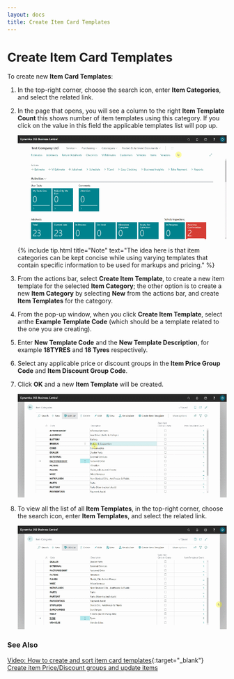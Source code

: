 ```yaml
---
layout: docs
title: Create Item Card Templates
---
```


# Create Item Card Templates
To create new **Item Card Templates**:
1. In the top-right corner, choose the search icon, enter **Item Categories**, and select the related link. 
2. In the page that opens, you will see a column to the right **Item Template Count** this shows number of item templates using this category. If you click on the value in this field the applicable templates list will pop up.

   ![](media/garagehive-create-item-template1.gif)
   

   {% include tip.html title="Note" text="The idea here is that item categories can be kept concise while using varying templates that contain specific information to be used for markups and pricing." %}

3. From the actions bar, select **Create Item Template**, to create a new item template for the selected **Item Category**; the other option is to create a new **Item Category** by selecting **New** from the actions bar, and create **Item Templates** for the category.
4. From the pop-up window, when you click **Create Item Template**, select anthe **Example Template Code** (which should be a template related to the one you are creating).
5. Enter **New Template Code** and the **New Template Description**, for example **18TYRES** and **18 Tyres** respectively.
6. Select any applicable price or discount groups in the **Item Price Group Code** and **Item Discount Group Code**.
7. Click **OK** and a new **Item Template** will be created.

   ![](media/garagehive-create-item-template2.gif)

8. To view all the list of all **Item Templates**, in the top-right corner, choose the search icon, enter **Item Templates**, and select the related link.

   ![](media/garagehive-create-item-template3.gif)


### See Also 

[Video: How to create and sort item card templates](https://www.youtube.com/watch?v=mbS2QuaEagE){:target="_blank"} \
[Create item Price/Discount groups and update items](/docs/item-price-discount-groups.html "Create item Price/Discount groups and update items") 
